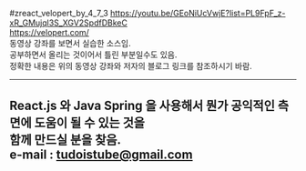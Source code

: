 #zreact_velopert_by_4_7_3
https://youtu.be/GEoNiUcVwjE?list=PL9FpF_z-xR_GMujql3S_XGV2SpdfDBkeC  
https://velopert.com/  
동영상 강좌를 보면서 실습한 소스임.  
공부하면서 올리는 것이어서 틀린 부분일수도 있음.  
정확한 내용은 위의 동영상 강좌와 저자의 블로그 링크를 참조하시기 바람.  
  
---
React.js 와 Java Spring 을 사용해서 뭔가 공익적인 측면에 도움이 될 수 있는 것을  
함께 만드실 분을 찾음.  
e-mail : tudoistube@gmail.com
---